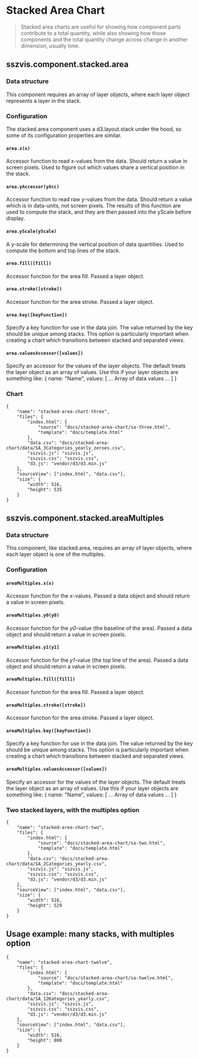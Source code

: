 # Stacked Area Chart

> Stacked area charts are useful for showing how component parts contribute to a total quantity, while also showing how those components and the total quantity change across change in another dimension, usually time.

## sszvis.component.stacked.area

### Data structure

This component requires an array of layer objects, where each layer object represents a layer in the stack.

### Configuration

The stacked.area component uses a d3.layout.stack under the hood, so some of its configuration properties are similar.

#### `area.x(x)`

Accessor function to read *x*-values from the data. Should return a value in screen pixels. Used to figure out which values share a vertical position in the stack.

#### `area.yAccessor(yAcc)`

Accessor function to read raw *y*-values from the data. Should return a value which is in data-units, not screen pixels. The results of this function are used to compute the stack, and they are then passed into the yScale before display.

#### `area.yScale(yScale)`

A y-scale for determining the vertical position of data quantities. Used to compute the bottom and top lines of the stack.

#### `area.fill([fill])`

Accessor function for the area fill. Passed a layer object.

#### `area.stroke([stroke])`

Accessor function for the area stroke. Passed a layer object.

#### `area.key([keyFunction])`

Specify a key function for use in the data join. The value returned by the key should be unique among stacks. This option is particularly important when creating a chart which transitions between stacked and separated views.

#### `area.valuesAccessor([values])`

Specify an accessor for the values of the layer objects. The default treats the layer object as an array of values. Use this if your layer objects are something like: { name: "Name", values: [ ... Array of data values ... ] }



### Chart

```project
{
    "name": "stacked-area-chart-three",
    "files": {
        "index.html": {
            "source": "docs/stacked-area-chart/sa-three.html",
            "template": "docs/template.html"
        },
        "data.csv": "docs/stacked-area-chart/data/SA_3Categories_yearly_zeroes.csv",
        "sszvis.js": "sszvis.js",
        "sszvis.css": "sszvis.css",
        "d3.js": "vendor/d3/d3.min.js"
    },
    "sourceView": ["index.html", "data.csv"],
    "size": {
        "width": 516,
        "height": 535
    }
}
```

## sszvis.component.stacked.areaMultiples

### Data structure

This component, like stacked.area, requires an array of layer objects, where each layer object is one of the multiples.

### Configuration

#### `areaMultiples.x(x)`

Accessor function for the *x*-values. Passed a data object and should return a value in screen pixels.

#### `areaMultiples.y0(y0)`

Accessor function for the *y0*-value (the baseline of the area). Passed a data object and should return a value in screen pixels.

#### `areaMultiples.y1(y1]`

Accessor function for the *y1*-value (the top line of the area). Passed a data object and should return a value in screen pixels.

#### `areaMultiples.fill([fill])`

Accessor function for the area fill. Passed a layer object.

#### `areaMultiples.stroke([stroke])`

Accessor function for the area stroke. Passed a layer object.

#### `areaMultiples.key([keyFunction])`

Specify a key function for use in the data join. The value returned by the key should be unique among stacks. This option is particularly important when creating a chart which transitions between stacked and separated views.

#### `areaMultiples.valuesAccessor([values])`

Specify an accessor for the values of the layer objects. The default treats the layer object as an array of values. Use this if your layer objects are something like: { name: "Name", values: [ ... Array of data values ... ] }


### Two stacked layers, with the multiples option

```project
{
    "name": "stacked-area-chart-two",
    "files": {
        "index.html": {
            "source": "docs/stacked-area-chart/sa-two.html",
            "template": "docs/template.html"
        },
        "data.csv": "docs/stacked-area-chart/data/SA_2Categories_yearly.csv",
        "sszvis.js": "sszvis.js",
        "sszvis.css": "sszvis.css",
        "d3.js": "vendor/d3/d3.min.js"
    },
    "sourceView": ["index.html", "data.csv"],
    "size": {
        "width": 516,
        "height": 529
    }
}
```

## Usage example: many stacks, with multiples option

```project
{
    "name": "stacked-area-chart-twelve",
    "files": {
        "index.html": {
            "source": "docs/stacked-area-chart/sa-twelve.html",
            "template": "docs/template.html"
        },
        "data.csv": "docs/stacked-area-chart/data/SA_12Kategories_yearly.csv",
        "sszvis.js": "sszvis.js",
        "sszvis.css": "sszvis.css",
        "d3.js": "vendor/d3/d3.min.js"
    },
    "sourceView": ["index.html", "data.csv"],
    "size": {
        "width": 516,
        "height": 800
    }
}
```
